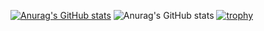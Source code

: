 [![Anurag's GitHub stats](https://github-readme-stats.vercel.app/api?username=yangyiqiu123)](https://github.com/anuraghazra/github-readme-stats)
![Anurag's GitHub stats](https://github-readme-stats.vercel.app/api?username=yangyiqiu123&count_private=true)
[![trophy](https://github-profile-trophy.vercel.app/?username=yangyiqiu123)](https://github.com/ryo-ma/github-profile-trophy)

<!--
**yangyiqiu123/yangyiqiu123** is a ✨ _special_ ✨ repository because its `README.md` (this file) appears on your GitHub profile.

Here are some ideas to get you started:

- 🔭 I’m currently working on ...
- 🌱 I’m currently learning ...
- 👯 I’m looking to collaborate on ...
- 🤔 I’m looking for help with ...
- 💬 Ask me about ...
- 📫 How to reach me: ...
- 😄 Pronouns: ...
- ⚡ Fun fact: ...
-->
